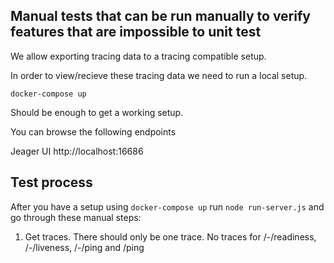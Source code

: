 ## Manual tests that can be run manually to verify features that are impossible to unit test

We allow exporting tracing data to a tracing compatible setup.

In order to view/recieve these tracing data we need to run a local setup.

`docker-compose up`

Should be enough to get a working setup.

You can browse the following endpoints

Jeager UI http://localhost:16686

## Test process

After you have a setup using `docker-compose up` run `node run-server.js` and go through these manual steps:

1. Get traces. There should only be one trace. No traces for /-/readiness, /-/liveness, /-/ping and /ping
